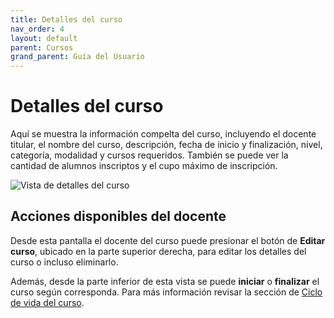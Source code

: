 ```yaml
---
title: Detalles del curso
nav_order: 4
layout: default
parent: Cursos
grand_parent: Guía del Usuario
---
```


# Detalles del curso

Aquí se muestra la información compelta del curso, incluyendo el docente titular, el nombre del curso, descripción, fecha de inicio y finalización, nivel, categoría, modalidad y cursos requeridos. También se puede ver la cantidad de alumnos inscriptos y el cupo máximo de inscripción.

![Vista de detalles del curso]({{site.baseurl}}/assets/user/courses/course_details.png)

## Acciones disponibles del docente

Desde esta pantalla el docente del curso puede presionar el botón de **Editar curso**, ubicado en la parte superior derecha, para editar los detalles del curso o incluso eliminarlo.

Además, desde la parte inferior de esta vista se puede **iniciar** o **finalizar** el curso según corresponda. Para más información revisar la sección de [Ciclo de vida del curso](../course_lifecycle/).

